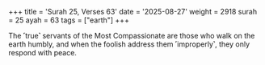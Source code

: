 +++
title = 'Surah 25, Verses 63'
date = '2025-08-27'
weight = 2918
surah = 25
ayah = 63
tags = ["earth"]
+++

The ˹true˺ servants of the Most Compassionate are those who walk on the earth humbly, and when the foolish address them ˹improperly˺, they only respond with peace.